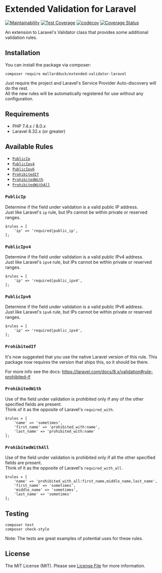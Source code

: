 # Extended Validation for Laravel
[![Maintainability](https://api.codeclimate.com/v1/badges/1b7e269bba89fe57e703/maintainability)](https://codeclimate.com/github/mallardduck/extended-validator-laravel/maintainability)
[![Test Coverage](https://api.codeclimate.com/v1/badges/1b7e269bba89fe57e703/test_coverage)](https://codeclimate.com/github/mallardduck/extended-validator-laravel/test_coverage)
[![codecov](https://codecov.io/gh/mallardduck/extended-validator-laravel/branch/main/graph/badge.svg)](https://codecov.io/gh/mallardduck/extended-validator-laravel)
[![Coverage Status](https://coveralls.io/repos/github/mallardduck/extended-validator-laravel/badge.svg?branch=main)](https://coveralls.io/github/mallardduck/extended-validator-laravel?branch=main)


An extension to Laravel's Validator class that provides some additional validation rules.

## Installation
You can install the package via composer:

```
composer require mallardduck/extended-validator-laravel
```
Just require the project and Laravel's Service Provider Auto-discovery will do the rest.  
All the new rules will be automatically registered for use without any configuration.

## Requirements
* PHP 7.4.x / 8.0.x
* Laravel 8.32.x (or greater)

## Available Rules
* [`PublicIp`](#publicip)
* [`PublicIpv4`](#publicipv4)
* [`PublicIpv6`](#publicipv6)
* [`ProhibitedIf`](#prohibitedif)
* [`ProhibitedWith`](#prohibitedwith)
* [`ProhibitedWithAll`](#prohibitedwithall)

### `PublicIp`
Determine if the field under validation is a valid public IP address.  
Just like Laravel's `ip` rule, but IPs cannot be within private or reserved ranges.

```
$rules = [
    'ip' => 'required|public_ip',
];
```

### `PublicIpv4`
Determine if the field under validation is a valid public IPv4 address.  
Just like Laravel's `ipv4` rule, but IPs cannot be within private or reserved ranges.

```
$rules = [
    'ip' => 'required|public_ipv4',
];
```

### `PublicIpv6`
Determine if the field under validation is a valid public IPv6 address.  
Just like Laravel's `ipv6` rule, but IPs cannot be within private or reserved ranges.

```
$rules = [
    'ip' => 'required|public_ipv4',
];
```

### `ProhibitedIf`
It's now suggested that you use the native Laravel version of this rule. 
This package now requires the version that ships this, so it should be there.  

For more info see the docs: https://laravel.com/docs/8.x/validation#rule-prohibited-if

### `ProhibitedWith`
Use of the field under validation is prohibited only if any of the other specified fields are present.  
Think of it as the opposite of Laravel's `required_with`.

```
$rules = [
    'name' => 'sometimes',
    'first_name' => 'prohibited_with:name',
    'last_name' => 'prohibited_with:name'
];
```

### `ProhibitedWithAll`
Use of the field under validation is prohibited only if all the other specified fields are present.  
Think of it as the opposite of Laravel's `required_with_all`.

```
$rules = [
    'name' => 'prohibited_with_all:first_name,middle_name,last_name',
    'first_name' => 'sometimes',
    'middle_name' => 'sometimes',
    'last_name' => 'sometimes'
];
```

## Testing
```
composer test
composer check-style
```
Note: The tests are great examples of potential uses for these rules.

## License
The MIT License (MIT). Please see [License File](LICENSE.md) for more information.
